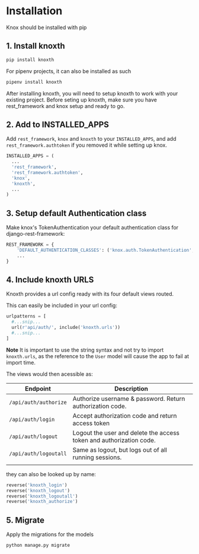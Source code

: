 # Installation

Knox should be installed with pip


## 1. Install knoxth
```bash
pip install knoxth
```

For pipenv projects, it can also be installed as such
```bash
pipenv install knoxth
```


After installing knoxth, you will need to setup knoxth to work with your existing project.
Before seting up knoxth, make sure you have rest_framework and knox setup and ready to go.

## 2. Add to INSTALLED_APPS

Add `rest_framework`, `knox` and `knoxth` to your `INSTALLED_APPS`, and add
`rest_framework.authtoken` if you removed it while setting up knox.

```python
INSTALLED_APPS = (
  ...
  'rest_framework',
  'rest_framework.authtoken',
  'knox',
  'knoxth',
  ...
)
```

## 3. Setup default Authentication class

Make knox's TokenAuthentication your default authentication class
for django-rest-framework:

```python
REST_FRAMEWORK = {
    'DEFAULT_AUTHENTICATION_CLASSES': ('knox.auth.TokenAuthentication',),
    ...
}
```

## 4. Include knoxth URLS
Knoxth provides a url config ready with its four default views routed.

This can easily be included in your url config:

```python
urlpatterns = [
  #...snip...
  url(r'api/auth/', include('knoxth.urls'))
  #...snip...
]
```
**Note** It is important to use the string syntax and not try to import `knoxth.urls`,
as the reference to the `User` model will cause the app to fail at import time.

The views would then acessible as:

| Endpoint              | Description                                                         |
| ---                   | ---                                                                 |
| `/api/auth/authorize` | Authorize username & password. Return authorization code.           |
| `/api/auth/login`     | Accept authorization code and return access token                   |
| `/api/auth/logout`    | Logout the user and delete the access token and authorization code. |
| `/api/auth/logoutall` | Same as logout, but logs out of all running sessions.               |
|                       |                                                                     |

they can also be looked up by name:

```python
reverse('knoxth_login')
reverse('knoxth_logout')
reverse('knoxth_logoutall')
reverse('knoxth_authorize')
```


## 5. Migrate

Apply the migrations for the models

```bash
python manage.py migrate
```
